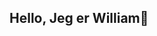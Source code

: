 ## Hello, Jeg er William👋

<!--
**Wil-Ols/Wil-Ols** is a ✨ _special_ ✨ repository because its `README.md` (this file) appears on your GitHub profile.

Here are some ideas to get you started:

- William Olsen*17*Vesterålen*

- Driv på å fikser lett mcen min🏍️. Også liker jeg å trene🏋️‍♂️.

-->
